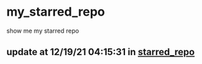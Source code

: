 # my_starred_repo
show me my starred repo

update at 12/19/21 04:15:31 in [starred_repo](./index.html)
---

